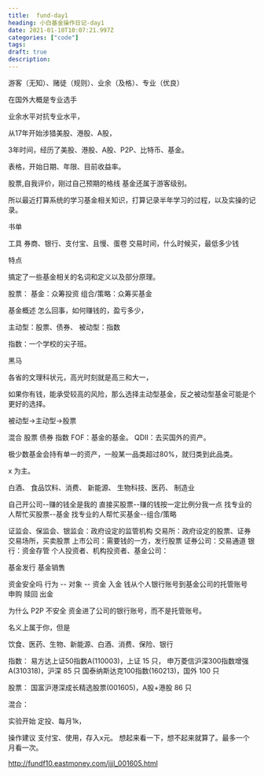 ```yaml
---
title:  fund-day1
heading: 小白基金操作日记-day1
date: 2021-01-10T10:07:21.997Z
categories: ["code"]
tags: 
draft: true
description: 
---
```


游客（无知）、赌徒（规则）、业余（及格）、专业（优良）

在国外大概是专业选手

业余水平对抗专业水平，

从17年开始涉猎美股、港股、A股，

3年时间，经历了美股、港股、A股、P2P、比特币、基金。

表格，开始日期、年限、目前收益率。


股票,自我评价，刚过自己预期的格线
基金还属于游客级别。

所以最近打算系统的学习基金相关知识，打算记录半年学习的过程，以及实操的记录。

书单

工具
券商、银行、支付宝、且慢、蛋卷
交易时间，什么时候买，最低多少钱


特点

搞定了一些基金相关的名词和定义以及部分原理。

股票：
基金：众筹投资
组合/策略：众筹买基金

基金概述
怎么回事，如何赚钱的，盈亏多少，



主动型：股票、债券、
被动型：指数

指数：一个学校的尖子班。

黑马

各省的文理科状元，高光时刻就是高三和大一，

如果你有钱，能承受较高的风险，那么选择主动型基金，反之被动型基金可能是个更好的选择。


被动型->主动型->股票


混合
股票
债券
指数
FOF：基金的基金。
QDII：去买国外的资产。

极少数基金会持有单一的资产，一般某一品类超过80%，就归类到此品类。

x 为主。



白酒、
食品饮料、消费、
新能源、
生物科技、医药、
制造业

自己开公司--赚的钱全是我的
直接买股票--赚的钱按一定比例分我一点
找专业的人帮忙买股票--基金
找专业的人帮忙买基金--组合/策略

证监会、保监会、银监会：政府设定的监管机构
交易所：政府设定的股票、证券交易场所，买卖股票
上市公司：需要钱的一方，发行股票
证券公司：交易通道
银行：资金存管
个人投资者、机构投资者、基金公司：

基金发行
基金销售

资金安全吗
行为 -- 对象 -- 资金
入金 钱从个人银行账号到基金公司的托管账号
申购 
赎回
出金


为什么 P2P 不安全
资金进了公司的银行账号，而不是托管账号。

名义上属于你，但是




饮食、医药、生物、新能源、白酒、消费、保险、银行

指数：
易方达上证50指数A(110003)，上证 15 只，
申万菱信沪深300指数增强A(310318)，沪深 85 只
国泰纳斯达克100指数(160213)，国外 100 只

股票：
国富沪港深成长精选股票(001605)，A股+港股 86 只

混合：


实验开始
定投、每月1k，


操作建议
支付宝、使用，存入x元。
想起来看一下，想不起来就算了。最多一个月看一次。

http://fundf10.eastmoney.com/jjjl_001605.html
